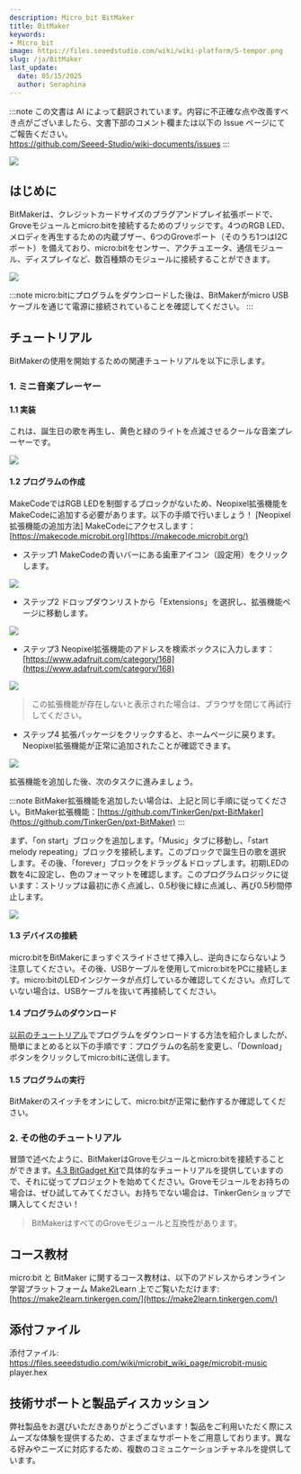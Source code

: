 ```yaml
---
description: Micro_bit BitMaker
title: BitMaker
keywords:
- Micro_bit
image: https://files.seeedstudio.com/wiki/wiki-platform/S-tempor.png
slug: /ja/BitMaker
last_update:
  date: 05/15/2025
  author: Seraphina
---
```

:::note
この文書は AI によって翻訳されています。内容に不正確な点や改善すべき点がございましたら、文書下部のコメント欄または以下の Issue ページにてご報告ください。  
https://github.com/Seeed-Studio/wiki-documents/issues
:::

<!-- ![](https://cdn.nlark.com/yuque/0/2020/png/2701823/1607656249977-72e43eb6-aa32-4fa3-8e31-d49d1110d946.png#height=466&id=TVoRI&originHeight=466&originWidth=800&originalType=binary&ratio=1&size=0&status=done&style=none&width=800) -->
![](https://files.seeedstudio.com/wiki/microbit/bitmaker/1.png)

## はじめに
BitMakerは、クレジットカードサイズのプラグアンドプレイ拡張ボードで、Groveモジュールとmicro:bitを接続するためのブリッジです。4つのRGB LED、メロディを再生するための内蔵ブザー、6つのGroveポート（そのうち1つはI2Cポート）を備えており、micro:bitをセンサー、アクチュエータ、通信モジュール、ディスプレイなど、数百種類のモジュールに接続することができます。

<!-- ![](https://cdn.nlark.com/yuque/0/2020/png/2701823/1607656250001-d4b242c7-636e-430b-8565-1503c4272f34.png#height=384&id=zyWSH&originHeight=384&originWidth=1123&originalType=binary&ratio=1&size=0&status=done&style=none&width=1123) -->
![](https://files.seeedstudio.com/wiki/microbit/bitmaker/2.png)

:::note
micro:bitにプログラムをダウンロードした後は、BitMakerがmicro USBケーブルを通じて電源に接続されていることを確認してください。
:::

## チュートリアル
BitMakerの使用を開始するための関連チュートリアルを以下に示します。

### 1. ミニ音楽プレーヤー

#### 1.1 実装
これは、誕生日の歌を再生し、黄色と緑のライトを点滅させるクールな音楽プレーヤーです。
<!-- ![](https://cdn.nlark.com/yuque/0/2020/png/2701823/1607656249956-97e452a2-7a79-46f5-ab56-4f84a2333b3a.png#height=337&id=Q8LWx&originHeight=337&originWidth=599&originalType=binary&ratio=1&size=0&status=done&style=none&width=599) -->
![](https://files.seeedstudio.com/wiki/microbit/bitmaker/3.png)

#### 1.2 プログラムの作成
MakeCodeではRGB LEDを制御するブロックがないため、Neopixel拡張機能をMakeCodeに追加する必要があります。以下の手順で行いましょう！
[Neopixel拡張機能の追加方法]
MakeCodeにアクセスします：[https://makecode.microbit.org](https://makecode.microbit.org/)

- ステップ1 MakeCodeの青いバーにある歯車アイコン（設定用）をクリックします。
<!-- ![](https://cdn.nlark.com/yuque/0/2020/png/2701823/1607656249950-b8584720-ef46-4f7f-83ac-0f6ac745f224.png#height=549&id=f8O2j&originHeight=549&originWidth=1124&originalType=binary&ratio=1&size=0&status=done&style=none&width=1124) -->
![](https://files.seeedstudio.com/wiki/microbit/bitmaker/4.png)

- ステップ2 ドロップダウンリストから「Extensions」を選択し、拡張機能ページに移動します。
<!-- ![](https://cdn.nlark.com/yuque/0/2020/png/2701823/1607656249951-f3c071db-d274-45d5-b10e-f83303155562.png#height=653&id=Zd6ki&originHeight=653&originWidth=853&originalType=binary&ratio=1&size=0&status=done&style=none&width=853) -->
![](https://files.seeedstudio.com/wiki/microbit/bitmaker/5.png)

- ステップ3 Neopixel拡張機能のアドレスを検索ボックスに入力します：[https://www.adafruit.com/category/168](https://www.adafruit.com/category/168)

<!-- ![](https://cdn.nlark.com/yuque/0/2020/png/2701823/1607656249966-9061a1f4-eaea-4070-9416-d32bc76663f6.png#height=826&id=Gpf25&originHeight=826&originWidth=1552&originalType=binary&ratio=1&size=0&status=done&style=none&width=1552) -->
![](https://files.seeedstudio.com/wiki/microbit/bitmaker/6.png)

> この拡張機能が存在しないと表示された場合は、ブラウザを閉じて再試行してください。

- ステップ4 拡張パッケージをクリックすると、ホームページに戻ります。Neopixel拡張機能が正常に追加されたことが確認できます。
<!-- ![](https://cdn.nlark.com/yuque/0/2020/png/2701823/1607656249970-0c17f823-8b1c-4ea0-8e65-74fae74c493b.png#height=826&id=rHYia&originHeight=826&originWidth=1552&originalType=binary&ratio=1&size=0&status=done&style=none&width=1552) -->
![](https://files.seeedstudio.com/wiki/microbit/bitmaker/7.png)

拡張機能を追加した後、次のタスクに進みましょう。

:::note
BitMaker拡張機能を追加したい場合は、上記と同じ手順に従ってください。BitMaker拡張機能：[https://github.com/TinkerGen/pxt-BitMaker](https://github.com/TinkerGen/pxt-BitMaker)
:::

まず、「on start」ブロックを追加します。「Music」タブに移動し、「start melody repeating」ブロックを接続します。このブロックで誕生日の歌を選択します。その後、「forever」ブロックをドラッグ＆ドロップします。初期LEDの数を4に設定し、色のフォーマットを確認します。このプログラムロジックに従います：ストリップは最初に赤く点滅し、0.5秒後に緑に点滅し、再び0.5秒間停止します。

<!-- ![](https://cdn.nlark.com/yuque/0/2020/png/2701823/1607656249961-3f674736-8e2a-4dd3-bab0-f2177cd17f71.png#height=514&id=FqxUe&originHeight=514&originWidth=1193&originalType=binary&ratio=1&size=0&status=done&style=none&width=1193) -->
![](https://files.seeedstudio.com/wiki/microbit/bitmaker/8.png)

#### 1.3 デバイスの接続
micro:bitをBitMakerにまっすぐスライドさせて挿入し、逆向きにならないよう注意してください。その後、USBケーブルを使用してmicro:bitをPCに接続します。micro:bitのLEDインジケータが点灯しているか確認してください。点灯していない場合は、USBケーブルを抜いて再接続してください。

#### 1.4 プログラムのダウンロード
[以前のチュートリアル](#)でプログラムをダウンロードする方法を紹介しましたが、簡単にまとめると以下の手順です：プログラムの名前を変更し、「Download」ボタンをクリックしてmicro:bitに送信します。
<!-- [previous tutorials](#https://docproxy.tinkergen.com/web/#/2?page_id=329) -->

#### 1.5 プログラムの実行
BitMakerのスイッチをオンにして、micro:bitが正常に動作するか確認してください。

### 2. その他のチュートリアル
冒頭で述べたように、BitMakerはGroveモジュールとmicro:bitを接続することができます。[4.3 BitGadget Kit](#)で具体的なチュートリアルを提供していますので、それに従ってプロジェクトを始めてください。Groveモジュールをお持ちの場合は、ぜひ試してみてください。お持ちでない場合は、TinkerGenショップで購入してください！

> BitMakerはすべてのGroveモジュールと互換性があります。
<!-- [4.3 BitGadget Kit](#https://docproxy.tinkergen.com/web/#/2?page_id=325)  -->

## コース教材
micro:bit と BitMaker に関するコース教材は、以下のアドレスからオンライン学習プラットフォーム Make2Learn 上でご覧いただけます: [https://make2learn.tinkergen.com/](https://make2learn.tinkergen.com/)

## 添付ファイル
添付ファイル: https://files.seeedstudio.com/wiki/microbit_wiki_page/microbit-music player.hex

## 技術サポートと製品ディスカッション

弊社製品をお選びいただきありがとうございます！製品をご利用いただく際にスムーズな体験を提供するため、さまざまなサポートをご用意しております。異なる好みやニーズに対応するため、複数のコミュニケーションチャネルを提供しています。

<div class="button_tech_support_container">
<a href="https://forum.seeedstudio.com/" class="button_forum"></a> 
<a href="https://www.seeedstudio.com/contacts" class="button_email"></a>
</div>

<div class="button_tech_support_container">
<a href="https://discord.gg/eWkprNDMU7" class="button_discord"></a> 
<a href="https://github.com/Seeed-Studio/wiki-documents/discussions/69" class="button_discussion"></a>
</div>